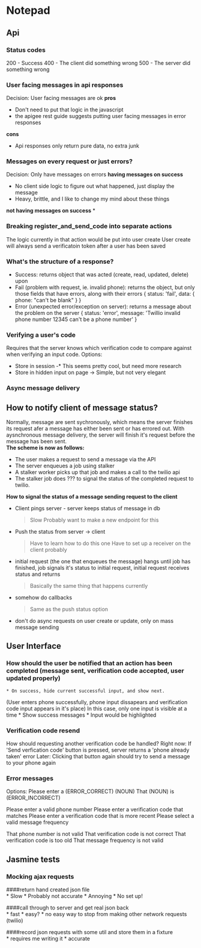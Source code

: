 # Notepad

## Api
### Status codes
200 - Success
400 - The client did something wrong
500 - The server did something wrong

### User facing messages in api responses
Decision: User facing messages are ok
**pros**
 * Don't need to put that logic in the javascript
 * the apigee rest guide suggests putting user facing messages in error responses

**cons**
 * Api responses only return pure data, no extra junk

### Messages on every request or just errors?
Decision: Only have messages on errors
**having messages on success**
* No client side logic to figure out what happened, just display the message
* Heavy, brittle, and I like to change my mind about these things

**not having messages on success**
* 

### Breaking register_and_send_code into separate actions
The logic currently in that action would be put into user create
User create will always send a verificatoin token after a user has been saved

### What's the structure of a response?
* Success: returns object that was acted (create, read, updated, delete) upon
* Fail (problem with request, ie. invalid phone): returns the object, but only those fields that have errors, along with their errors
{
status: 'fail',
data: {
phone: "can't be blank"
}
}
* Error (unexpected error/exception on server): returns a message about the problem on the server
{
status: 'error',
message: 'Twillio invalid phone number 12345 can't be a phone number'
}

### Verifying a user's code
Requires that the server knows which verification code to compare against when verifying an input code.
Options:
* Store in session -* This seems pretty cool, but need more research
* Store in hidden input on page -> Simple, but not very elegant

### Async message delivery
## How to notify client of message status?
Normally, message are sent sychronously, which means the server finishes its request afer a message has either been sent or has errored out.
With aysnchronous message delivery, the server will finish it's request before the message has been sent.  	
**The scheme is now as follows:**  

* The user makes a request to send a message via the API
* The server enqueues a job using stalker
* A stalker worker picks up that job and makes a call to the twilio api
* The stalker job does ??? to signal the status of the completed request to twilio.

**How to signal the status of a message sending request to the client** 

* Client pings server - server keeps status of message in db
    > Slow
    > Probably want to make a new endpoint for this
* Push the status from server -> client
    > Have to learn how to do this one
    > Have to set up a receiver on the client probably
* initial request (the one that enqueues the message) hangs until job has finished, job signals it's status to initial request, initial request receives status and returns
    > Basically the same thing that happens currently
* somehow do callbacks
    > Same as the push status option
* don't do async requests on user create or update, only on mass message sending

## User Interface
### How should the user be notified that an action has been completed (message sent, verification code accepted, user updated properly)
	* On success, hide current successful input, and show next. 
(User enters phone successfully, phone input dissapears and verification code input appears in it's place)
In this case, only one input is visible at a time
	* Show success messages
	* Input would be highlighted 

### Verification code resend
How should requesting another verification code be handled?
Right now: If 'Send verfication code' button is pressed, server returns a 'phone already taken' error
Later: Clicking that button again should try to send a message to your phone again

### Error messages
Options:
Please enter a (ERROR_CORRECT) (NOUN)
That (NOUN) is (ERROR_INCORRECT)

Please enter a valid phone number
Please enter a verification code that matches
Please enter a verification code that is more recent
Please select a valid message frequency

That phone number is not valid
That verification code is not correct
That verification code is too old
That message frequency is not valid

## Jasmine tests
### Mocking ajax requests
####return hand created json file  
	* Slow
	* Probably not accurate
	* Annoying
	* No set up!


####call through to server and get real json back  
	* fast
	* easy?
	* no easy way to stop from making other network requests (twilio)


####record json requests with some util and store them in a fixture  
	* requires me writing it
	* accurate